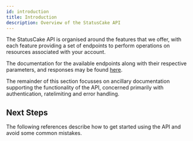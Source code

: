 ```yaml
---
id: introduction
title: Introduction
description: Overview of the StatusCake API
---
```


The StatusCake API is organised around the features that we offer, with each
feature providing a set of endpoints to perform operations on resources
associated with your account.

The documentation for the available endpoints along with their respective
parameters, and responses may be found [here](/api).

The remainder of this section focusses on ancillary documentation supporting the
functionality of the API, concerned primarily with authentication, ratelimiting
and error handling.

## Next Steps

The following references describe how to get started using the API and avoid
some common mistakes.
